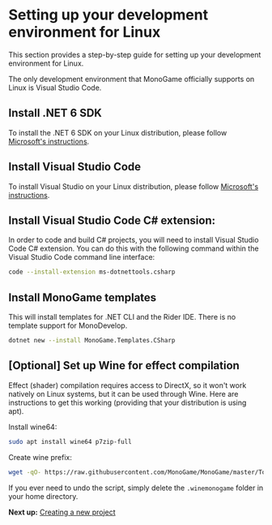 # Setting up your development environment for Linux

This section provides a step-by-step guide for setting up your development environment for Linux.

The only development environment that MonoGame officially supports on Linux is Visual Studio Code.

## Install .NET 6 SDK

To install the .NET 6 SDK on your Linux distribution, please follow [Microsoft's instructions]([https://docs.microsoft.com/dotnet/core/install/linux?WT.mc_id=dotnet-35129-website).

## Install Visual Studio Code

To install Visual Studio on your Linux distribution, please follow [Microsoft's instructions](https://code.visualstudio.com/docs/setup/linux).

## Install Visual Studio Code C# extension:

In order to code and build C# projects, you will need to install Visual Studio Code C# extension. You can do this with the following command within the Visual Studio Code command line interface:

```sh
code --install-extension ms-dotnettools.csharp
```

## Install MonoGame templates

This will install templates for .NET CLI and the Rider IDE. There is no template support for MonoDevelop.

```sh
dotnet new --install MonoGame.Templates.CSharp
```

## [Optional] Set up Wine for effect compilation

Effect (shader) compilation requires access to DirectX, so it won't work natively on Linux systems, but it can be used through Wine. Here are instructions to get this working (providing that your distribution is using apt).

Install wine64:

```sh
sudo apt install wine64 p7zip-full
```

Create wine prefix:

```sh
wget -qO- https://raw.githubusercontent.com/MonoGame/MonoGame/master/Tools/MonoGame.Effect.Compiler/mgfxc_wine_setup.sh | bash
```

If you ever need to undo the script, simply delete the `.winemonogame` folder in your home directory.

**Next up:** [Creating a new project](2_creating_a_new_project_netcore.md)
